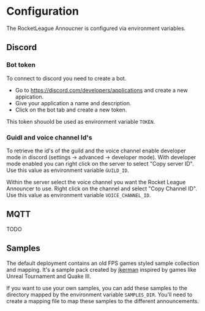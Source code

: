 # Configuration
The RocketLeague Annoucner is configured via environment variables.

## Discord

### Bot token
To connect to discord you need to create a bot. 
 * Go to https://discord.com/developers/applications and create a new appication.
 * Give your application a name and description.
 * Click on the bot tab and create a new token.

This token shouold be used as environment variable `TOKEN`.

### Guidl and voice channel Id's

To retrieve the id's of the guild and the voice channel enable
developer mode in discord (settings -> advanced -> developer mode).
With developer mode enabled you can right click on the server to 
select "Copy server ID". Use this value as environment variable 
`GUILD_ID`.

Within the server select the voice channel you want the Rocket 
League Announcer to use. Right click on the channel and select 
"Copy Channel ID". Use this value as environment variable 
`VOICE_CHANNEL_ID`.

## MQTT

TODO

## Samples

The default deployment contains an old FPS games styled sample 
collection and mapping. It's a sample pack created by 
[jkerman](https://freesound.org/people/jkerman/) inspired by games 
like Unreal Tournament and Quake III.

If you want to use your own samples, you can add these samples
to the directory mapped by the environment variable `SAMPLES_DIR`.
You'll need to create a mapping file to map these samples to the 
different announcements.
